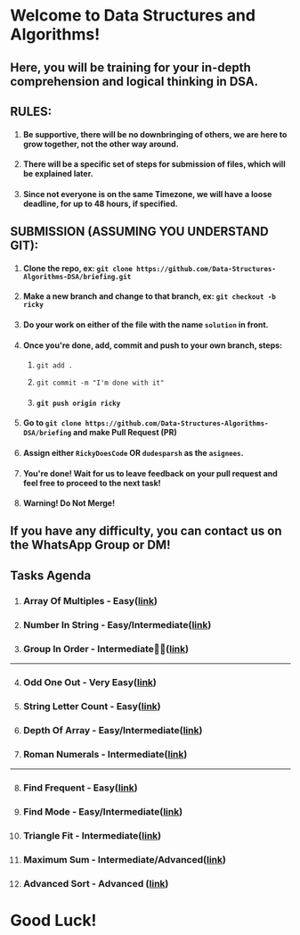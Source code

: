 # Welcome to Data Structures and Algorithms!



## Here, you will be training for your in-depth comprehension and logical thinking in DSA.

## RULES:

1. #### Be supportive, there will be no downbringing of others, we are here to grow together, not the other way around.

2. #### There will be a specific set of steps for submission of files, which will be explained later.

3. #### Since not everyone is on the same Timezone, we will have a loose deadline, for up to 48 hours, if specified.

## SUBMISSION (ASSUMING YOU UNDERSTAND GIT):

1. #### Clone the repo, ex: ```git clone https://github.com/Data-Structures-Algorithms-DSA/briefing.git```

2. #### Make a new branch and change to that branch, ex: ```git checkout -b ricky```

3. #### Do your work on either of the file with the name ```solution``` in front.

4. #### Once you're done, add, commit and push to your own branch, steps: 

   1. ```git add .```

   2. ```git commit -m "I'm done with it"```

   3. #### ```git push origin ricky```

5. #### Go to ```git clone https://github.com/Data-Structures-Algorithms-DSA/briefing``` and make Pull Request (PR)

6. #### Assign either ```RickyDoesCode``` OR ```dudesparsh``` as the ```asignees```.

7. #### You're done! Wait for us to leave feedback on your pull request and feel free to proceed to the next task!

8. #### Warning! Do Not Merge!

## If you have any difficulty, you can contact us on the WhatsApp Group or DM!

## Tasks Agenda

1. ### Array Of Multiples - Easy([link](https://github.com/Data-Structures-Algorithms-DSA/array-of-multiples))

2. ### Number In String - Easy/Intermediate([link](https://github.com/Data-Structures-Algorithms-DSA/number-in-string))

3. ### Group In Order - Intermediate([link](https://github.com/Data-Structures-Algorithms-DSA/group-in-order))
---
4. ### Odd One Out - Very Easy([link](https://github.com/Data-Structures-Algorithms-DSA/odd-one-out))

5. ### String Letter Count - Easy([link](https://github.com/Data-Structures-Algorithms-DSA/str-letter-count))

6. ### Depth Of Array - Easy/Intermediate([link](https://github.com/Data-Structures-Algorithms-DSA/depth-of-array))

7. ### Roman Numerals - Intermediate([link](https://github.com/Data-Structures-Algorithms-DSA/roman-numerals))
---
8. ### Find Frequent - Easy([link](https://github.com/Data-Structures-Algorithms-DSA/find-frequent))

9. ### Find Mode - Easy/Intermediate([link](https://github.com/Data-Structures-Algorithms-DSA/find-mode))

10. ### Triangle Fit - Intermediate([link](https://github.com/Data-Structures-Algorithms-DSA/triangle-fit))

11. ### Maximum Sum - Intermediate/Advanced([link](https://github.com/Data-Structures-Algorithms-DSA/max-sum))

12. ### Advanced Sort - Advanced ([link](https://github.com/Data-Structures-Algorithms-DSA/advanced-sort))

# Good Luck!

